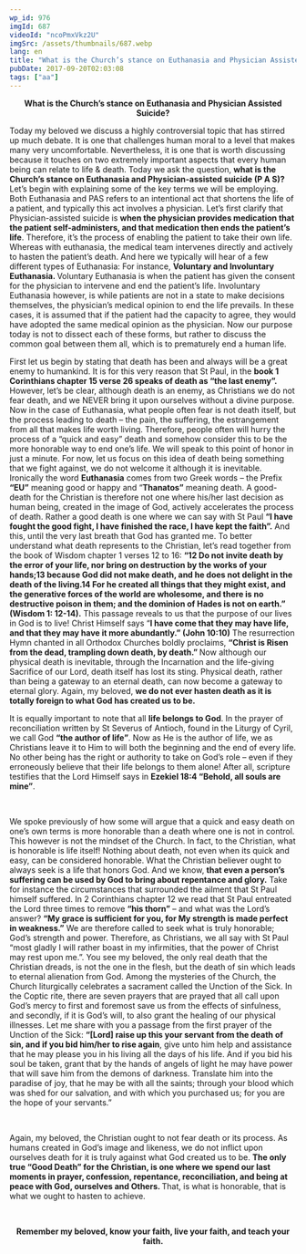 ```yaml
---
wp_id: 976
imgId: 687
videoId: "ncoPmxVkz2U"
imgSrc: /assets/thumbnails/687.webp
lang: en
title: "What is the Church’s stance on Euthanasia and Physician Assisted Suicide?"
pubDate: 2017-09-20T02:03:08
tags: ["aa"]
---
```


<p style="text-align: center;"><strong>What is the Church’s stance on Euthanasia and Physician Assisted Suicide?</strong></p>
<p>Today my beloved we discuss a highly controversial topic that has stirred up much debate. It is one that challenges human moral to a level that makes many very uncomfortable. Nevertheless, it is one that is worth discussing because it touches on two extremely important aspects that every human being can relate to life &amp; death. Today we ask the question, <strong>what is the Church’s stance on Euthanasia and Physician-assisted suicide (P A S)?</strong> Let’s begin with explaining some of the key terms we will be employing. Both Euthanasia and PAS refers to an intentional act that shortens the life of a patient, and typically this act involves a physician. Let’s first clarify that Physician-assisted suicide is <strong>when the physician provides medication that the patient self-administers, and that medication then ends the patient’s life</strong>. Therefore, it’s the process of enabling the patient to take their own life. Whereas with euthanasia, the medical team intervenes directly and actively to hasten the patient’s death. And here we typically will hear of a few different types of Euthanasia: For instance, <strong>Voluntary and Involuntary Euthanasia. </strong>Voluntary Euthanasia is when the patient has given the consent for the physician to intervene and end the patient’s life. Involuntary Euthanasia however, is while patients are not in a state to make decisions themselves, the physician’s medical opinion to end the life prevails. In these cases, it is assumed that if the patient had the capacity to agree, they would have adopted the same medical opinion as the physician. Now our purpose today is not to dissect each of these forms, but rather to discuss the common goal between them all, which is to prematurely end a human life.</p>
<p>First let us begin by stating that death has been and always will be a great enemy to humankind. It is for this very reason that St Paul, in the <strong>book 1 Corinthians chapter 15 verse 26 speaks of death as “the last enemy”.</strong> However, let’s be clear, although death is an enemy, as Christians we do not fear death, and we NEVER bring it upon ourselves without a divine purpose. Now in the case of Euthanasia, what people often fear is not death itself, but the process leading to death – the pain, the suffering, the estrangement from all that makes life worth living. Therefore, people often will hurry the process of a “quick and easy” death and somehow consider this to be the more honorable way to end one’s life. We will speak to this point of honor in just a minute. For now, let us focus on this idea of death being something that we fight against, we do not welcome it although it is inevitable. Ironically the word <strong>Euthanasia</strong> comes from two Greek words – the Prefix <strong>“EU”</strong> meaning good or happy and “<strong>Thanatos”</strong> meaning death. A good-death for the Christian is therefore not one where his/her last decision as human being, created in the image of God, actively accelerates the process of death. Rather a good death is one where we can say with St Paul <strong>“I have fought the good fight, I have finished the race, I have kept the faith”.</strong> And this, until the very last breath that God has granted me. To better understand what death represents to the Christian, let’s read together from the book of Wisdom chapter 1 verses 12 to 16: <strong>“12 Do not invite death by the error of your life, nor bring on destruction by the works of your hands;13 because God did not make death, and he does not delight in the death of the living.14 For he created all things that they might exist, and the generative forces of the world are wholesome, and there is no destructive poison in them; and the dominion of Hades is not on earth.” (Wisdom 1: 12-14).</strong> This passage reveals to us that the purpose of our lives in God is to live! Christ Himself says “<strong>I have come that they may have life, and that they may have it more abundantly.” (John 10:10)</strong> The resurrection Hymn chanted in all Orthodox Churches boldly proclaims, <strong>“Christ is Risen from the dead, trampling down death, by death.” </strong>Now although our physical death is inevitable, through the Incarnation and the life-giving Sacrifice of our Lord, death itself has lost its sting. Physical death, rather than being a gateway to an eternal death, can now become a gateway to eternal glory. Again, my beloved, <strong>we do not ever hasten death as it is totally foreign to what God has created us to be. </strong></p>
<p>It is equally important to note that all <strong>life belongs to God</strong>. In the prayer of reconciliation written by St Severus of Antioch, found in the Liturgy of Cyril, we call God <strong>“the author of life”</strong>. Now as He is the author of life, we as Christians leave it to Him to will both the beginning and the end of every life. No other being has the right or authority to take on God’s role &#8211; even if they erroneously believe that their life belongs to them alone! After all, scripture testifies that the Lord Himself says in <strong>Ezekiel 18:4 “Behold, all souls are mine”</strong>.</p>
<p>&nbsp;</p>
<p>We spoke previously of how some will argue that a quick and easy death on one’s own terms is more honorable than a death where one is not in control. This however is not the mindset of the Church. In fact, to the Christian, what is honorable is life itself! Nothing about death, not even when its quick and easy, can be considered honorable. What the Christian believer ought to always seek is a life that honors God. And we know, <strong>that even a person’s suffering can be used by God to bring about repentance and glory.</strong> Take for instance the circumstances that surrounded the ailment that St Paul himself suffered. In 2 Corinthians chapter 12 we read that St Paul entreated the Lord three times to remove <strong>“his thorn”</strong> – and what was the Lord’s answer? <strong>“My grace is sufficient for you, for My strength is made perfect in weakness.”</strong> We are therefore called to seek what is truly honorable; God’s strength and power. Therefore, as Christians, we all say with St Paul “most gladly I will rather boast in my infirmities, that the power of Christ may rest upon me.”. You see my beloved, the only real death that the Christian dreads, is not the one in the flesh, but the death of sin which leads to eternal alienation from God. Among the mysteries of the Church, the Church liturgically celebrates a sacrament called the Unction of the Sick. In the Coptic rite, there are seven prayers that are prayed that all call upon God’s mercy to first and foremost save us from the effects of sinfulness, and secondly, if it is God’s will, to also grant the healing of our physical illnesses. Let me share with you a passage from the first prayer of the Unction of the Sick: <strong>“[Lord] raise up this your servant from the death of sin, and if you bid him/her to rise again</strong>, give unto him help and assistance that he may please you in his living all the days of his life. And if you bid his soul be taken, grant that by the hands of angels of light he may have power that will save him from the demons of darkness. Translate him into the paradise of joy, that he may be with all the saints; through your blood which was shed for our salvation, and with which you purchased us; for you are the hope of your servants.”</p>
<p>&nbsp;</p>
<p>Again, my beloved, the Christian ought to not fear death or its process. As humans created in God’s image and likeness, we do not inflict upon ourselves death for it is truly against what God created us to be. <strong>The only true “Good Death” for the Christian, is one where we spend our last moments in prayer, confession, repentance, reconciliation, and being at peace with God, ourselves and Others. </strong>That, is what is honorable, that is what we ought to hasten to achieve.</p>
<p>&nbsp;</p>
<p style="text-align: center;"><strong>Remember my beloved, know your faith, live your faith, and teach your faith.</strong></p>

